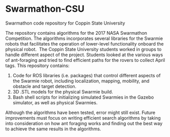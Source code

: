 # Swarmathon-CSU
Swarmathon code repository for Coppin State University

The repository contains algorithms for the 2017 NASA Swarmathon Competition.
The algorithms incorporates several libraries for the Swarmie robots that facilitates the operation of lower-level functionality onboard the physical robot.  
The Coppin State University students worked in groups to handle different aspect of the project. 
Students looked at the various ways of ant-foraging and tried to find efficient paths for the rovers to collect April tags. 
This repository contains:

  1. Code for ROS libraries (i.e. packages) that control different aspects of the Swarmie robot, including localization, mapping, mobility, and obstacle and target detection.
  2. 3D .STL models for the physical Swarmie build.
  3. Bash shell scripts for initializing simulated Swarmies in the Gazebo simulator, as well as physical Swarmies.
  
Although the algorithms have been tested, error might still exist. 
Future improvements must focus on writing efficient search algorithms by taking into consideration on how ant foraging works and finding out the best way to achieve the same results in the algorithms. 


